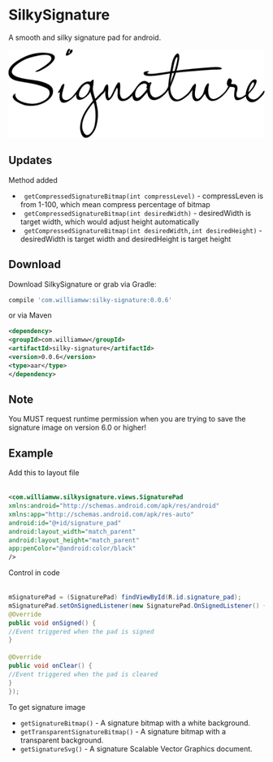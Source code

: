 
SilkySignature
========

A smooth and silky signature pad for android.

![app screenshot](signature.png)

Updates
--------
Method added
* ` getCompressedSignatureBitmap(int compressLevel)`  - compressLeven is from 1-100, which mean compress percentage of bitmap
* ` getCompressedSignatureBitmap(int desiredWidth)`  - desiredWidth is target width, which would adjust height automatically
* ` getCompressedSignatureBitmap(int desiredWidth,int desiredHeight)`  - desiredWidth is target width and desiredHeight is target height

Download
--------

Download SilkySignature or grab via Gradle:

```groovy
compile 'com.williamww:silky-signature:0.0.6'
```
or via Maven
```xml
<dependency>
<groupId>com.williamww</groupId>
<artifactId>silky-signature</artifactId>
<version>0.0.6</version>
<type>aar</type>
</dependency>
```

Note
--------
You MUST request runtime permission when you are trying to save the signature image on version 6.0  or higher!


Example
--------

Add this to layout file
```xml

<com.williamww.silkysignature.views.SignaturePad
xmlns:android="http://schemas.android.com/apk/res/android"
xmlns:app="http://schemas.android.com/apk/res-auto"
android:id="@+id/signature_pad"
android:layout_width="match_parent"
android:layout_height="match_parent"
app:penColor="@android:color/black"
/>
```

Control in code
```java

mSignaturePad = (SignaturePad) findViewById(R.id.signature_pad);
mSignaturePad.setOnSignedListener(new SignaturePad.OnSignedListener() {
@Override
public void onSigned() {
//Event triggered when the pad is signed
}

@Override
public void onClear() {
//Event triggered when the pad is cleared
}
});
```
To get signature image
* `getSignatureBitmap()` - A signature bitmap with a white background.
* `getTransparentSignatureBitmap()` - A signature bitmap with a transparent background.
* `getSignatureSvg()` - A signature Scalable Vector Graphics document.

